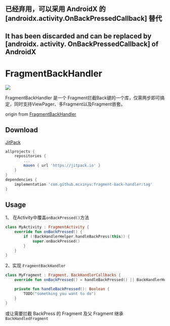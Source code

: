 ## 已经弃用，可以采用 AndroidX 的 [androidx.activity.OnBackPressedCallback] 替代
## It has been discarded and can be replaced by [androidx. activity. OnBackPressedCallback] of AndroidX

# FragmentBackHandler

[![](https://jitpack.io/v/mcxinyu/fragment-back-handler.svg)](https://jitpack.io/#mcxinyu/fragment-back-handler)

FragmentBackHandler 是一个 Fragment拦截Back键的一个库，仅需两步即可搞定，同时支持ViewPager、多Fragment以及Fragment嵌套。

origin from [FragmentBackHandler](https://github.com/ikidou/FragmentBackHandler)

## Download

[JitPack](https://jitpack.io/#mcxinyu/fragment-back-handler)

```gradle
allprojects {
    repositories {
    	...
    	maven { url 'https://jitpack.io' }
    }
}
dependencies {
    implementation 'com.github.mcxinyu:fragment-back-handler:tag'
}
```

## Usage

1、 在Activity中覆盖`onBackPressed()`方法

```kotlin
class MyActivity : FragmentActivity {
    override fun onBackPressed() {
        if (!BackHandlerHelper.handleBackPress(this)) {
            super.onBackPressed()
        }
    }
}
```

2、实现 `FragmentBackHandler`

```kotlin
class MyFragment : Fragment, BackHandlerCallbacks {
    override fun onBackPressed() = handleBackPressed() || BackHandlerHelper.handleBackPress(this)

    private fun handleBackPressed(): Boolean {
        TODO("something you want to do")
    }
}
```

或让需要拦截 BackPress 的 Fragment 及父 Fragment 继承`BackHandledFragment`
